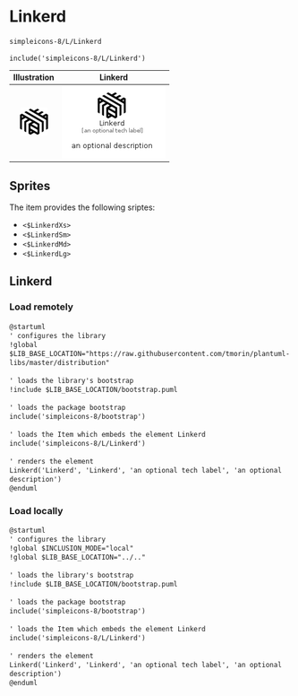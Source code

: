 # Linkerd


```text
simpleicons-8/L/Linkerd
```

```text
include('simpleicons-8/L/Linkerd')
```



| Illustration | Linkerd |
| :---: | :---: |
| ![illustration for Illustration](../../simpleicons-8/L/Linkerd.png) | ![illustration for Linkerd](../../simpleicons-8/L/Linkerd.Local.png) |



## Sprites
The item provides the following sriptes:

- `<$LinkerdXs>`
- `<$LinkerdSm>`
- `<$LinkerdMd>`
- `<$LinkerdLg>`





## Linkerd

### Load remotely
```plantuml
@startuml
' configures the library
!global $LIB_BASE_LOCATION="https://raw.githubusercontent.com/tmorin/plantuml-libs/master/distribution"

' loads the library's bootstrap
!include $LIB_BASE_LOCATION/bootstrap.puml

' loads the package bootstrap
include('simpleicons-8/bootstrap')

' loads the Item which embeds the element Linkerd
include('simpleicons-8/L/Linkerd')

' renders the element
Linkerd('Linkerd', 'Linkerd', 'an optional tech label', 'an optional description')
@enduml
```

### Load locally
```plantuml
@startuml
' configures the library
!global $INCLUSION_MODE="local"
!global $LIB_BASE_LOCATION="../.."

' loads the library's bootstrap
!include $LIB_BASE_LOCATION/bootstrap.puml

' loads the package bootstrap
include('simpleicons-8/bootstrap')

' loads the Item which embeds the element Linkerd
include('simpleicons-8/L/Linkerd')

' renders the element
Linkerd('Linkerd', 'Linkerd', 'an optional tech label', 'an optional description')
@enduml
```

